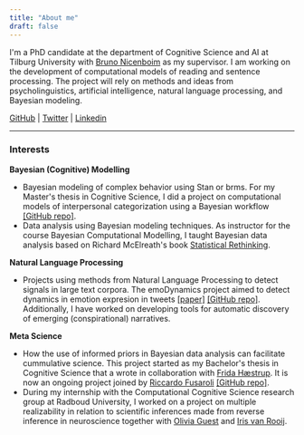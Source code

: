 ```yaml
---
title: "About me"
draft: false
---
```

I'm a PhD candidate at the department of Cognitive Science and AI at Tilburg University with [Bruno Nicenboim](https://bruno.nicenboim.me/) as my supervisor. I am working on the development of computational models of reading and sentence processing. The project will rely on methods and ideas from psycholinguistics, artificial intelligence, natural language processing, and Bayesian modeling.

[GitHub](https://github.com/saraoe) | [Twitter](https://twitter.com/smoestergaard) | [Linkedin](https://www.linkedin.com/in/sara-m%C3%B8ller-%C3%B8stergaard-14025a193/)

---

### Interests

**Bayesian (Cognitive) Modelling**

- Bayesian modeling of complex behavior using Stan or brms. For my Master's thesis in Cognitive Science, I did a project on computational models of interpersonal categorization using a Bayesian workflow [[GitHub repo]](https://github.com/saraoe/bayesian_categorization).
- Data analysis using Bayesian modeling techniques. As instructor for the course Bayesian Computational Modelling, I taught Bayesian data analysis based on Richard McElreath's book [Statistical Rethinking](https://github.com/rmcelreath/stat_rethinking_2022).

**Natural Language Processing**

- Projects using methods from Natural Language Processing to detect signals in large text corpora. The emoDynamics project aimed to detect dynamics in emotion expresion in tweets [[paper]](https://ceur-ws.org/Vol-3290/short_paper4765.pdf) [[GitHub repo]](https://github.com/saraoe/emoDynamics). Additionally, I have worked on developing tools for automatic discovery of emerging (conspirational) narratives.

**Meta Science**

- How the use of informed priors in Bayesian data analysis can facilitate cummulative science. This project started as my Bachelor's thesis in Cognitive Science that a wrote in collaboration with [Frida Hæstrup](https://pure.au.dk/portal/en/frihae@clin.au.dk). It is now an ongoing project joined by [Riccardo Fusaroli](https://pure.au.dk/portal/da/persons/riccardo-fusaroli(3f72f2a1-e93a-4689-872c-c11c9703c1cc).html) [[GitHub repo]](https://github.com/saraoe/posteriorpassing).
- During my internship with the Computational Cognitive Science research group at Radboud University, I worked on a project on multiple realizability in relation to scientific inferences made from reverse inference in neuroscience together with [Olivia Guest](https://oliviaguest.com/) and [Iris van Rooij](https://irisvanrooijcogsci.com/).
